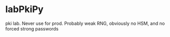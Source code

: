 # labPkiPy
pki lab. Never use for prod.  Probably weak RNG, obviously no HSM, and no forced strong passwords
